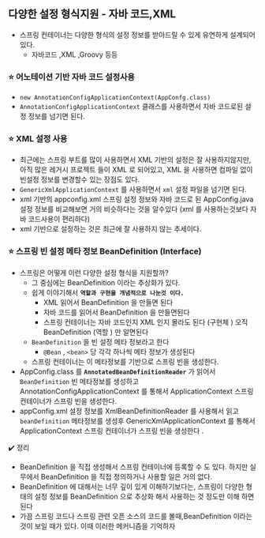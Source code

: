 ## 다양한 설정 형식지원 - 자바 코드,XML

* 스프링 컨테이너는 다양한 형식의 설정 정보를 받아드릴 수 있게 유연하게 설계되어 있다.
  * 자바코드 ,XML ,Groovy 등등



### :star: 어노테이션 기반 자바 코드 설정사용

* `new AnnotationConfigApplicationContext(AppConfg.class)`
* `AnnotationConfigApplicationContext` 클래스를 사용하면서 자바 코드로된 설정 정보를 넘기면 된다.



### :star: XML 설정 사용

* 최근에는 스프링 부트를 많이 사용하면서 XML 기반의 설정은 잘 사용하지않지만,아직 많은 레거시 프로젝트 들이 XML 로 되어있고, XML 을 사용하면 컴파일 없이 빈설정 정보를 변경할수 있는 장점도 있다.
* `GenericXmlApplicationContext` 를 사용하면서 `xml` 설정 파일을 넘기면 된다.
* xml 기반의 appconfig.xml 스프링 설정 정보와 자바 코드로 된 AppConfig.java 설정 정보를 비교해보면 거의 비슷하다는 것을 알수있다 (xml 를 사용하는것보다 자바 코드사용이 편리하다)
* xml 기반으로 설정하는 것은 최근에 잘 사용하지 않는 추세이다.



### :star: 스프링 빈 설정 메타 정보  BeanDefinition (Interface)

* 스프링은 어떻게 이런 다양한 설정 형식을 지원할까?	
  * 그 중심에는 BeanDefinition 이라는 추상화가 있다.
  * 쉽게 이야기해서 **`역할과 구현을 개념적으로 나눈것 이다.`**
    * XML 읽어서 BeanDefinition 을 만들면 된다
    * 자바 코드를 읽어서 BeanDefinition 을 만들면된다
    * 스프링 컨테이너는 자바 코드인지 XML 인지 몰라도 된다 (구현체 ) 오직 BeanDefinition (역할 ) 만 알면된다
  * `BeanDefinition` 을 빈 설정 메타 정보라고 한다
    * `@Bean` , `<bean>`  당 각각 하나씩 메타 정보가 생성된다
  * 스프링 컨테이너는 이 메타정보를 기반으로 스프링 빈을 생성한다.
* AppConfig.class 를  **`AnnotatedBeanDefinitionReader`** 가 읽어서 `BeanDefinition` 빈 메타정보를 생성하고 AnnotationConfigApplicationContext 를 통해서 ApplicationContext 스프링 컨테이너가 스프링 빈을 생성한다.
* appConfig.xml 설정 정보를 XmlBeanDefinitionReader 를 사용해서 읽고 `beanDefinition` 메타정보를 생성후 GenericXmlApplicationContext 를 통해서 ApplicationContext 스프링 컨테이너가 스프링 빈을 생성한다 .



:heavy_check_mark: 정리

* BeanDefinition 을 직접 생성해서 스프링 컨테이너에 등록할 수 도 있다. 하지만 실무에서 BeanDefinition 을 직접 정의하거나 사용할 일은 거의 없다.
* BeanDefinition 에 대해서는 너무 깊이 있게 이해하기보다는, 스프링이 다양한 형태의 설정 정보를 BeanDefinition 으로 추상화 해서 사용하는 것 정도만 이해 하면된다
* 가끔 스프링 코드나 스프링 관련 오픈 소스의 코드를 볼때,BeanDefinition 이라는 것이 보일 때가 있다. 이때 이러한 메커니즘을 기억하자 

